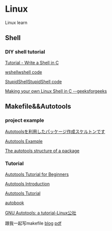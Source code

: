 # Linux
Linux learn 
## Shell
### DIY shell tutorial
[Tutorial - Write a Shell in C](https://brennan.io/2015/01/16/write-a-shell-in-c/)

[wshell](https://www.cnblogs.com/wuyuegb2312/p/3399566.html)[wshell code](https://github.com/vvy/wshell)

[StupidShell](https://www.tomorrow.wiki/archives/174)[StupidShell code](https://github.com/Second-TOMORROW/StupidShell)

[Making your own Linux Shell in C   --geeksforgeeks](https://www.geeksforgeeks.org/making-linux-shell-c/)

## Makefile&&Autotools
### project example
[Autotoolsを利用したパッケージ作成スケルトンです](https://github.com/tsuyopon/autotools)

[Autotools Example](https://github.com/dblommesteijn/autotools-example)

[The autotools structure of a package](http://www.mathemagix.org/www/mmdoc/doc/html/developer/packaging_autotools.en.html)


### Tutorial
[Autotools Tutorial for Beginners](http://markuskimius.wikidot.com/programming:tut:autotools)

[Autotools Introduction](https://www.gnu.org/software/automake/manual/html_node/Autotools-Introduction.html)

[Autotools Tutorial](https://www.lrde.epita.fr/~adl/autotools.html)

[autobook](https://www.sourceware.org/autobook/download.html)

[GNU Autotools: a tutorial-Linux公社](https://elinux.org/images/4/43/Petazzoni.pdf)

跟我一起写makefile [blog](https://blog.csdn.net/haoel/article/details/2886) [pdf](https://github.com/FreedomHappy/Linux/blob/master/%E8%B7%9F%E6%88%91%E4%B8%80%E8%B5%B7%E5%86%99Makefile-%E9%99%88%E7%9A%93.pdf)

